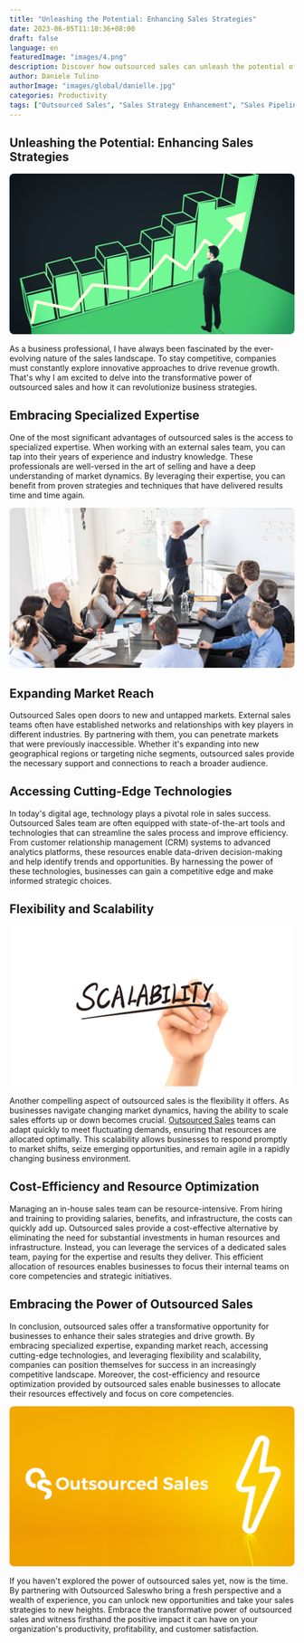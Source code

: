 ```yaml
---
title: "Unleashing the Potential: Enhancing Sales Strategies"
date: 2023-06-05T11:10:36+08:00
draft: false
language: en
featuredImage: "images/4.png"
description: Discover how outsourced sales can unleash the potential of your business by enhancing sales strategies. Learn how external sales teams offer specialized expertise and proven techniques to optimize your sales pipeline.
author: Daniele Tulino
authorImage: "images/global/danielle.jpg"
categories: Productivity
tags: ["Outsourced Sales", "Sales Strategy Enhancement", "Sales Pipeline Optimization"]
---
```


## Unleashing the Potential: Enhancing Sales Strategies

<center>
<img alt="Out Sourced Sales" style="border-radius: 8px;" src="images/1.png" />
</center>

As a business professional, I have always been fascinated by the ever-evolving nature of the sales landscape. To stay competitive, companies must constantly explore innovative approaches to drive revenue growth. That's why I am excited to delve into the transformative power of outsourced sales and how it can revolutionize business strategies.

## Embracing Specialized Expertise

One of the most significant advantages of outsourced sales is the access to specialized expertise. When working with an external sales team, you can tap into their years of experience and industry knowledge. These professionals are well-versed in the art of selling and have a deep understanding of market dynamics. By leveraging their expertise, you can benefit from proven strategies and techniques that have delivered results time and time again.

<center>
<img alt="Out Sourced Sales" style="border-radius: 8px;" src="images/2.png" />
</center>

## Expanding Market Reach

Outsourced Sales open doors to new and untapped markets. External sales teams often have established networks and relationships with key players in different industries. By partnering with them, you can penetrate markets that were previously inaccessible. Whether it's expanding into new geographical regions or targeting niche segments, outsourced sales provide the necessary support and connections to reach a broader audience.

## Accessing Cutting-Edge Technologies

In today's digital age, technology plays a pivotal role in sales success. Outsourced Sales team are often equipped with state-of-the-art tools and technologies that can streamline the sales process and improve efficiency. From customer relationship management (CRM) systems to advanced analytics platforms, these resources enable data-driven decision-making and help identify trends and opportunities. By harnessing the power of these technologies, businesses can gain a competitive edge and make informed strategic choices.

## Flexibility and Scalability

<center>
<img alt="Out Sourced Sales" style="border-radius: 8px;" src="images/3.png" />
</center>

Another compelling aspect of outsourced sales is the flexibility it offers. As businesses navigate changing market dynamics, having the ability to scale sales efforts up or down becomes crucial. [Outsourced Sales](/) teams can adapt quickly to meet fluctuating demands, ensuring that resources are allocated optimally. This scalability allows businesses to respond promptly to market shifts, seize emerging opportunities, and remain agile in a rapidly changing business environment.

## Cost-Efficiency and Resource Optimization

Managing an in-house sales team can be resource-intensive. From hiring and training to providing salaries, benefits, and infrastructure, the costs can quickly add up. Outsourced sales provide a cost-effective alternative by eliminating the need for substantial investments in human resources and infrastructure. Instead, you can leverage the services of a dedicated sales team, paying for the expertise and results they deliver. This efficient allocation of resources enables businesses to focus their internal teams on core competencies and strategic initiatives.

## Embracing the Power of Outsourced Sales

In conclusion, outsourced sales offer a transformative opportunity for businesses to enhance their sales strategies and drive growth. By embracing specialized expertise, expanding market reach, accessing cutting-edge technologies, and leveraging flexibility and scalability, companies can position themselves for success in an increasingly competitive landscape. Moreover, the cost-efficiency and resource optimization provided by outsourced sales enable businesses to allocate their resources effectively and focus on core competencies.

<center>
<img alt="Out Sourced Sales" style="border-radius: 8px;" src="images/4.png" />
</center>

If you haven't explored the power of outsourced sales yet, now is the time. By partnering with Outsourced Saleswho bring a fresh perspective and a wealth of experience, you can unlock new opportunities and take your sales strategies to new heights. Embrace the transformative power of outsourced sales and witness firsthand the positive impact it can have on your organization's productivity, profitability, and customer satisfaction.



